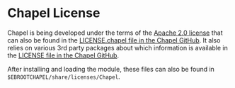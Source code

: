 # Chapel License

Chapel is being developed under the terms of the 
[Apache 2.0 license](http://www.apache.org/licenses/LICENSE-2.0.html)
that can also be found in the 
[LICENSE.chapel file in the Chapel GitHub](https://github.com/chapel-lang/chapel/blob/main/LICENSE.chapel).
It also relies on various 3rd party packages about which information is available in the 
[LICENSE file in the Chapel GitHub](https://github.com/chapel-lang/chapel/blob/main/LICENSE).

After installing and loading the module, these files can also be found in
`$EBROOTCHAPEL/share/licenses/Chapel`.
